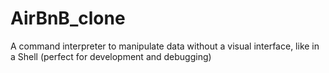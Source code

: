 # AirBnB_clone
A command interpreter to manipulate data without a visual interface, like in a Shell (perfect for development and debugging)

